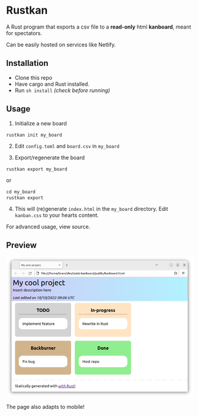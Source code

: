# Rustkan
A Rust program that exports a csv file to a **read-only** html **kanboard**, meant for spectators.

Can be easily hosted on services like Netlify.

## Installation 
- Clone this repo
- Have cargo and Rust installed.
- Run `sh install` *(check before running)*

## Usage
1. Initialize a new board
```console
rustkan init my_board 
```
2. Edit `config.toml` and `board.csv` in `my_board`

3. Export/regenerate the board
```console
rustkan export my_board
```
or
```
cd my_board
rustkan export
```

4. This will (re)generate `index.html` in the `my_board` directory. Edit `kanban.css` to your hearts content.

For advanced usage, view source.

## Preview
![Preview](preview.png)

The page also adapts to mobile!
